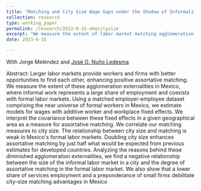 ```yaml
---
title: "Matching and City Size Wage Gaps under the Shadow of Informality: Evidence from Mexico (Reject and Resubmit, Regional Science and Urban Economics)"
collection: research
type: working_paper
permalink: /research/2023-6-15-akmcitysize
excerpt: "We measure the extent of labor market matching agglomeration externalities in Mexico. The relationship between city size and matching is weak in Mexico's formal labor markets. Doubling city size enhances assortative matching by just half what would be expected from previous estimates for developed countries."
date: 2023-6-15

---
```

With Jorge Meléndez and [José G. Nuño Ledesma](https://jgnunol.github.io/)

Abstract: Larger labor markets provide workers and firms with better opportunities to find each other, enhancing positive assortative matching. We measure the extent of these agglomeration externalities in Mexico, where informal work represents a large share of employment and coexists with formal labor markets. Using a matched employer-employee dataset comprising the near universe of formal workers in Mexico, we estimate models for wages with additive worker and workplace fixed effects. We interpret the covariance between these fixed effects in a given geographical area as a measure for assortative matching. We correlate our matching measures to city size. The relationship between city size and matching is weak in Mexico's formal labor markets. Doubling city size enhances assortative matching by just half what would be expected from previous estimates for developed countries. Analyzing the reasons behind these diminished agglomeration externalities, we find a negative relationship between the size of the informal labor market in a city and the degree of assortative matching in the formal labor market. We also show that a lower share of services employment and a preponderance of small firms debilitate city-size matching advantages in Mexico


